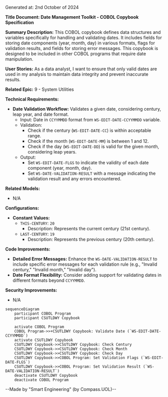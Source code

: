 Generated at: 2nd October of 2024

**Title Document: Date Management Toolkit - COBOL Copybook Specification**

**Summary Description:**
This COBOL copybook defines data structures and variables specifically for handling and validating dates. It includes fields for storing date components (year, month, day) in various formats, flags for validation results, and fields for storing error messages. This copybook is designed to be included in other COBOL programs that require date manipulation.

**User Stories:**
As a data analyst, I want to ensure that only valid dates are used in my analysis to maintain data integrity and prevent inaccurate results.

**Related Epic:** 9 - System Utilities

**Technical Requirements:**
- **Date Validation Workflow:** Validates a given date, considering century, leap year, and date format.
  - Input: Date in `CCYYMMDD` format from `WS-EDIT-DATE-CCYYMMDD` variable.
  - Validation: 
    - Check if the century (`WS-EDIT-DATE-CC`) is within acceptable range.
    - Check if the month (`WS-EDIT-DATE-MM`) is between 1 and 12.
    - Check if the day (`WS-EDIT-DATE-DD`) is valid for the given month, considering leap years.
  - Output: 
    - Set `WS-EDIT-DATE-FLGS` to indicate the validity of each date component (year, month, day).
    - Set `WS-DATE-VALIDATION-RESULT` with a message indicating the validation result and any errors encountered.

**Related Models:**
- N/A

**Configurations:**
- **Constant Values:**
  - `THIS-CENTURY`: `20`
	- Description: Represents the current century (21st century).
  - `LAST-CENTURY`: `19`
	- Description: Represents the previous century (20th century).

**Code Improvements:**
- **Detailed Error Messages:** Enhance the `WS-DATE-VALIDATION-RESULT` to include specific error messages for each validation rule (e.g., "Invalid century," "Invalid month," "Invalid day").
- **Date Format Flexibility:** Consider adding support for validating dates in different formats beyond `CCYYMMDD`.

**Security Improvements:**
- N/A

```mermaid
sequenceDiagram
    participant COBOL Program
    participant CSUTLDWY Copybook

    activate COBOL Program
    COBOL Program->>+CSUTLDWY Copybook: Validate Date (`WS-EDIT-DATE-CCYYMMDD`)
    activate CSUTLDWY Copybook
    CSUTLDWY Copybook->>CSUTLDWY Copybook: Check Century
    CSUTLDWY Copybook->>CSUTLDWY Copybook: Check Month
    CSUTLDWY Copybook->>CSUTLDWY Copybook: Check Day
    CSUTLDWY Copybook->>COBOL Program: Set Validation Flags (`WS-EDIT-DATE-FLGS`)
    CSUTLDWY Copybook->>COBOL Program: Set Validation Result (`WS-DATE-VALIDATION-RESULT`)
    deactivate CSUTLDWY Copybook
    deactivate COBOL Program
```

--Made by "Smart Engineering" (by Compass.UOL)--